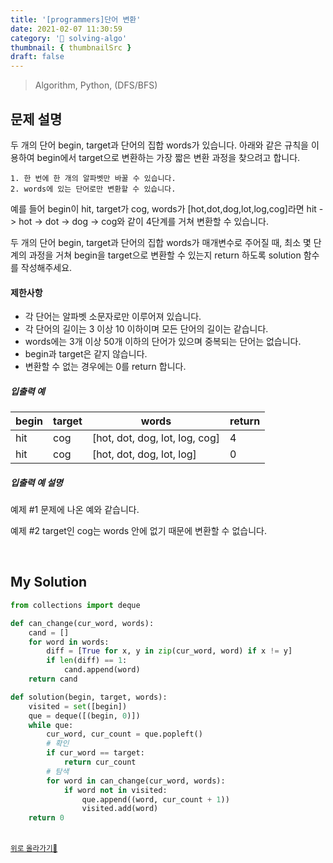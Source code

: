 ```yaml
---
title: '[programmers]단어 변환'
date: 2021-02-07 11:30:59
category: '💯 solving-algo'
thumbnail: { thumbnailSrc }
draft: false
---
```


> Algorithm, Python, (DFS/BFS)

## 문제 설명

두 개의 단어 begin, target과 단어의 집합 words가 있습니다. 아래와 같은 규칙을 이용하여 begin에서 target으로 변환하는 가장 짧은 변환 과정을 찾으려고 합니다.

```
1. 한 번에 한 개의 알파벳만 바꿀 수 있습니다.
2. words에 있는 단어로만 변환할 수 있습니다.
```

예를 들어 begin이 hit, target가 cog, words가 [hot,dot,dog,lot,log,cog]라면 hit -> hot -> dot -> dog -> cog와 같이 4단계를 거쳐 변환할 수 있습니다.

두 개의 단어 begin, target과 단어의 집합 words가 매개변수로 주어질 때, 최소 몇 단계의 과정을 거쳐 begin을 target으로 변환할 수 있는지 return 하도록 solution 함수를 작성해주세요.

#### 제한사항

- 각 단어는 알파벳 소문자로만 이루어져 있습니다.
- 각 단어의 길이는 3 이상 10 이하이며 모든 단어의 길이는 같습니다.
- words에는 3개 이상 50개 이하의 단어가 있으며 중복되는 단어는 없습니다.
- begin과 target은 같지 않습니다.
- 변환할 수 없는 경우에는 0를 return 합니다.

##### 입출력 예

| begin | target | words                          | return |
| ----- | ------ | ------------------------------ | ------ |
| hit   | cog    | [hot, dot, dog, lot, log, cog] | 4      |
| hit   | cog    | [hot, dot, dog, lot, log]      | 0      |

##### 입출력 예 설명

예제 #1
문제에 나온 예와 같습니다.

예제 #2
target인 cog는 words 안에 없기 때문에 변환할 수 없습니다.

<br />

## My Solution

```python
from collections import deque

def can_change(cur_word, words):
    cand = []
    for word in words:
        diff = [True for x, y in zip(cur_word, word) if x != y]
        if len(diff) == 1:
            cand.append(word)
    return cand

def solution(begin, target, words):
    visited = set([begin])
    que = deque([(begin, 0)])
    while que:
        cur_word, cur_count = que.popleft()
        # 확인
        if cur_word == target:
            return cur_count
        # 탐색
        for word in can_change(cur_word, words):
            if word not in visited:
                que.append((word, cur_count + 1))
                visited.add(word)
    return 0
```

<br />
<a href='#'><small class='up-button'>위로 올라가기💨</small></a>
<br />
